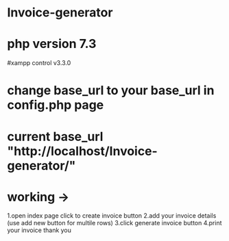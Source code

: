 # Invoice-generator
# php version 7.3
#xampp control v3.3.0
# change base_url to your base_url in config.php page
# current base_url "http://localhost/Invoice-generator/"
# working ->
1.open index page click to create invoice button
2.add your invoice details (use add new button for multile rows)
3.click generate invoice button 
4.print your invoice
thank you

